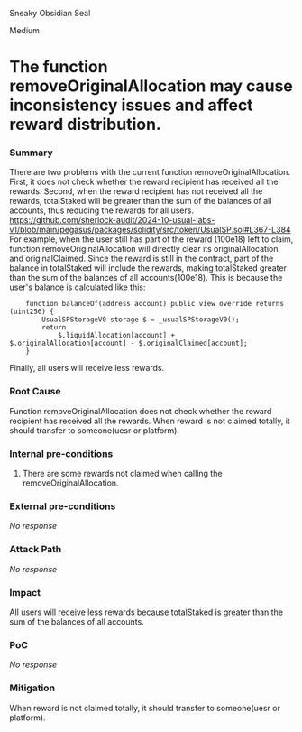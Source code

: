 Sneaky Obsidian Seal

Medium

# The function removeOriginalAllocation may cause inconsistency issues and affect reward distribution.

### Summary

There are two problems with the current function removeOriginalAllocation. First, it does not check whether the reward recipient has received all the rewards. Second, when the reward recipient has not received all the rewards, totalStaked will be greater than the sum of the balances of all accounts, thus reducing the rewards for all users.
https://github.com/sherlock-audit/2024-10-usual-labs-v1/blob/main/pegasus/packages/solidity/src/token/UsualSP.sol#L367-L384
For example, when the user still has part of the reward (100e18) left to claim, function removeOriginalAllocation will directly clear its originalAllocation and originalClaimed. Since the reward is still in the contract, part of the balance in totalStaked will include the rewards, making totalStaked greater than the sum of the balances of all accounts(100e18). This is because the user's balance is calculated like this:

```solidity
    function balanceOf(address account) public view override returns (uint256) {
        UsualSPStorageV0 storage $ = _usualSPStorageV0();
        return
            $.liquidAllocation[account] + $.originalAllocation[account] - $.originalClaimed[account];
    }
```
Finally, all users will receive less rewards.

### Root Cause

Function removeOriginalAllocation does not check whether the reward recipient has received all the rewards. When reward is not claimed totally, it should transfer to someone(uesr or platform).

### Internal pre-conditions

1. There are some rewards not claimed when calling the removeOriginalAllocation.

### External pre-conditions

_No response_

### Attack Path

_No response_

### Impact

All users will receive less rewards because totalStaked is greater than the sum of the balances of all accounts.

### PoC

_No response_

### Mitigation

When reward is not claimed totally, it should transfer to someone(uesr or platform).